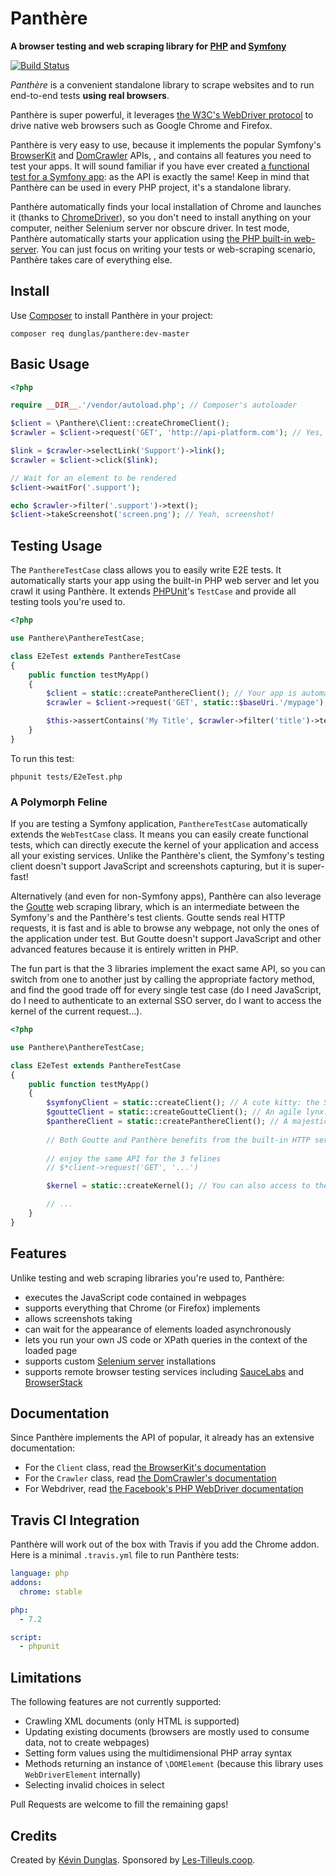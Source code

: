 # Panthère
**A browser testing and web scraping library for [PHP](https://php.net) and [Symfony](https://symfony.com)**

[![Build Status](https://travis-ci.org/dunglas/panthere.svg?branch=master)](https://travis-ci.org/dunglas/panthere)

*Panthère* is a convenient standalone library to scrape websites and to run end-to-end tests **using real browsers**.

Panthère is super powerful, it leverages [the W3C's WebDriver protocol](https://www.w3.org/TR/webdriver/) to drive native web browsers such as Google Chrome and Firefox.

Panthère is very easy to use, because it implements the popular Symfony's [BrowserKit](https://symfony.com/doc/current/components/browser_kit.html) and
[DomCrawler](https://symfony.com/doc/current/components/dom_crawler.html) APIs, , and contains
all features you need to test your apps. It will sound familiar if you have ever created [a functional test for a Symfony app](https://symfony.com/doc/current/testing.html#functional-tests):
as the API is exactly the same!
Keep in mind that Panthère can be used in every PHP project, it's a standalone library.

Panthère automatically finds your local installation of Chrome and launches it (thanks to [ChromeDriver](https://sites.google.com/a/chromium.org/chromedriver/)),
so you don't need to install anything on your computer, neither Selenium server nor obscure driver.
In test mode, Panthère automatically starts your application using [the PHP built-in web-server](http://php.net/manual/en/features.commandline.webserver.php).
You can just focus on writing your tests or web-scraping scenario, Panthère takes care of everything else.

## Install

Use [Composer](https://getcomposer.org/) to install Panthère in your project:

    composer req dunglas/panthere:dev-master

## Basic Usage

```php
<?php

require __DIR__.'/vendor/autoload.php'; // Composer's autoloader

$client = \Panthere\Client::createChromeClient();
$crawler = $client->request('GET', 'http://api-platform.com'); // Yes, this website is 100% in JavaScript

$link = $crawler->selectLink('Support')->link();
$crawler = $client->click($link);

// Wait for an element to be rendered
$client->waitFor('.support');

echo $crawler->filter('.support')->text();
$client->takeScreenshot('screen.png'); // Yeah, screenshot!
```

## Testing Usage

The `PanthereTestCase` class allows you to easily write E2E tests. It automatically starts your app using the built-in PHP
web server and let you crawl it using Panthère.
It extends [PHPUnit](https://phpunit.de/)'s `TestCase` and provide all testing tools you're used to.

```php
<?php

use Panthere\PanthereTestCase;

class E2eTest extends PanthereTestCase
{
    public function testMyApp()
    {
        $client = static::createPanthereClient(); // Your app is automatically started using the built-in web server
        $crawler = $client->request('GET', static::$baseUri.'/mypage'); // static::$baseUri contains the base URL

        $this->assertContains('My Title', $crawler->filter('title')->text()); // You can use any PHPUnit assertion
    }
}
```

To run this test:

    phpunit tests/E2eTest.php

### A Polymorph Feline

If you are testing a Symfony application, `PanthereTestCase` automatically extends the `WebTestCase` class. It means
you can easily create functional tests, which can directly execute the kernel of your application and access all your existing
services. Unlike the Panthère's client, the Symfony's testing client doesn't support JavaScript and screenshots capturing, but
it is super-fast!

Alternatively (and even for non-Symfony apps), Panthère can also leverage the [Goutte](https://github.com/FriendsOfPHP/Goutte)
web scraping library, which is an intermediate between the Symfony's and the Panthère's test clients. Goutte sends real HTTP
requests, it is fast and is able to browse any webpage, not only the ones of the application under test.
But Goutte doesn't support JavaScript and other advanced features because it is entirely written in PHP.

The fun part is that the 3 libraries implement the exact same API, so you can switch from one to another just by calling
the appropriate factory method, and find the good trade off for every single test case (do I need JavaScript, do I need
to authenticate to an external SSO server, do I want to access the kernel of the current request...).

```php
<?php

use Panthere\PanthereTestCase;

class E2eTest extends PanthereTestCase
{
    public function testMyApp()
    {
        $symfonyClient = static::createClient(); // A cute kitty: the Symfony's functional test too
        $goutteClient = static::createGoutteClient(); // An agile lynx: Goutte
        $panthereClient = static::createPanthereClient(); // A majestic Panther
        
        // Both Goutte and Panthère benefits from the built-in HTTP server
        
        // enjoy the same API for the 3 felines
        // $*client->request('GET', '...')

        $kernel = static::createKernel(); // You can also access to the app's kernel

        // ...
    }
}
```

## Features

Unlike testing and web scraping libraries you're used to, Panthère:

* executes the JavaScript code contained in webpages
* supports everything that Chrome (or Firefox) implements
* allows screenshots taking
* can wait for the appearance of elements loaded asynchronously 
* lets you run your own JS code or XPath queries in the context of the loaded page
* supports custom [Selenium server](https://www.seleniumhq.org) installations
* supports remote browser testing services including [SauceLabs](https://saucelabs.com/) and [BrowserStack](https://www.browserstack.com/)

## Documentation

Since Panthère implements the API of popular, it already has an extensive documentation:

* For the `Client` class, read [the BrowserKit's documentation](https://symfony.com/doc/current/components/browser_kit.html)
* For the `Crawler` class, read [the DomCrawler's documentation](https://symfony.com/doc/current/components/dom_crawler.html)
* For Webdriver, read [the Facebook's PHP WebDriver documentation](https://github.com/facebook/php-webdriver)

## Travis CI Integration

Panthère will work out of the box with Travis if you add the Chrome addon. Here is a minimal `.travis.yml` file to run
Panthère tests:

```yaml
language: php
addons:
  chrome: stable

php:
  - 7.2

script:
  - phpunit
```

## Limitations

The following features are not currently supported:

* Crawling XML documents (only HTML is supported)
* Updating existing documents (browsers are mostly used to consume data, not to create webpages)
* Setting form values using the multidimensional PHP array syntax
* Methods returning an instance of `\DOMElement` (because this library uses `WebDriverElement` internally)
* Selecting invalid choices in select

Pull Requests are welcome to fill the remaining gaps!

## Credits

Created by [Kévin Dunglas](https://dunglas.fr). Sponsored by [Les-Tilleuls.coop](https://les-tilleuls.coop).
